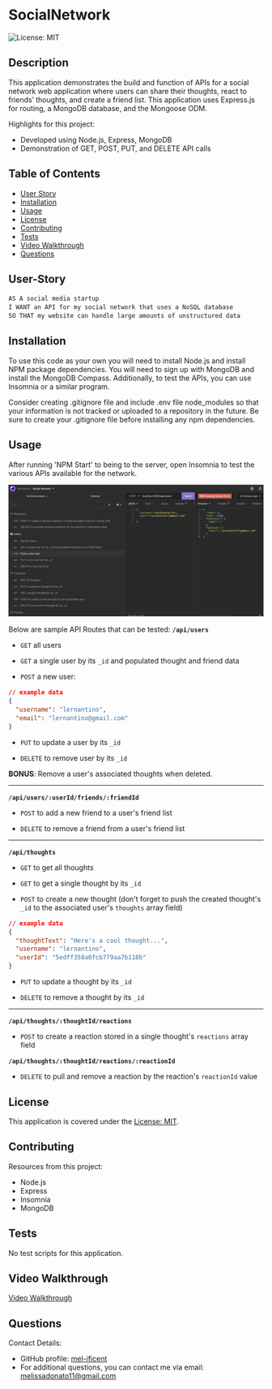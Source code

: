 # SocialNetwork
![License: MIT](https://img.shields.io/badge/License-MIT-yellow.svg)

## Description
This application demonstrates the build and function of APIs for a social network web application where users can share their thoughts, react to friends’ thoughts, and create a friend list. This application uses Express.js for routing, a MongoDB database, and the Mongoose ODM. 

Highlights for this project:
- Developed using Node.js, Express, MongoDB
- Demonstration of GET, POST, PUT, and DELETE API calls 

## Table of Contents
- [User Story](#user-story)
- [Installation](#installation)
- [Usage](#usage)
- [License](#license)
- [Contributing](#contributing)
- [Tests](#tests)
- [Video Walkthrough](#video-walkthrough)
- [Questions](#questions)

## User-Story

```md
AS A social media startup
I WANT an API for my social network that uses a NoSQL database
SO THAT my website can handle large amounts of unstructured data
```
## Installation
To use this code as your own you will need to install Node.js and install NPM package dependencies. You will need to sign up with MongoDB and install the MongoDB Compass.  Additionally, to test the APIs, you can use Insomnia or a similar program.

Consider creating .gitignore file and include .env file node_modules so that your information is not tracked or uploaded to a repository in the future. Be sure to create your .gitignore file before installing any npm dependencies.


## Usage
After running 'NPM Start' to being to the server, open Insomnia to test the various APIs available for the network.

![InsomniaDemo](assets/images/insomnia.jpg)

Below are sample API Routes that can be tested:
**`/api/users`**

* `GET` all users

* `GET` a single user by its `_id` and populated thought and friend data

* `POST` a new user:

```json
// example data
{
  "username": "lernantino",
  "email": "lernantino@gmail.com"
}
```

* `PUT` to update a user by its `_id`

* `DELETE` to remove user by its `_id`

**BONUS**: Remove a user's associated thoughts when deleted.

---

**`/api/users/:userId/friends/:friendId`**

* `POST` to add a new friend to a user's friend list

* `DELETE` to remove a friend from a user's friend list

---

**`/api/thoughts`**

* `GET` to get all thoughts

* `GET` to get a single thought by its `_id`

* `POST` to create a new thought (don't forget to push the created thought's `_id` to the associated user's `thoughts` array field)

```json
// example data
{
  "thoughtText": "Here's a cool thought...",
  "username": "lernantino",
  "userId": "5edff358a0fcb779aa7b118b"
}
```

* `PUT` to update a thought by its `_id`

* `DELETE` to remove a thought by its `_id`

---

**`/api/thoughts/:thoughtId/reactions`**

* `POST` to create a reaction stored in a single thought's `reactions` array field

**`/api/thoughts/:thoughtId/reactions/:reactionId`**
* `DELETE` to pull and remove a reaction by the reaction's `reactionId` value


## License
This application is covered under the [License: MIT](https://opensource.org/licenses/MIT).


## Contributing
Resources from this project:
- Node.js
- Express
- Insomnia
- MongoDB


## Tests
No test scripts for this application.


## Video Walkthrough
[Video Walkthrough](https://watch.screencastify.com/v/X2TpFVYr77A1noxnIm53)

## Questions
Contact Details:

- GitHub profile: [mel-ificent](https://github.com/mel-ificent)
- For additional questions, you can contact me via email: melissadonato11@gmail.com